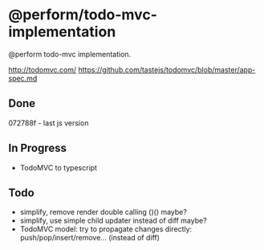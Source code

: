 # @perform/todo-mvc-implementation

@perform todo-mvc implementation.

http://todomvc.com/
https://github.com/tastejs/todomvc/blob/master/app-spec.md

## Done

072788f - last js version

## In Progress

- TodoMVC to typescript

## Todo

- simplify, remove render double calling ()() maybe?
- simplify, use simple child updater instead of diff maybe?
- TodoMVC model: try to propagate changes directly: push/pop/insert/remove... (instead of diff)
